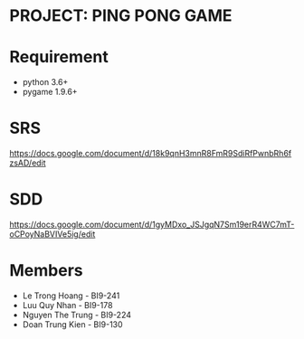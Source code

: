 # PROJECT: PING PONG GAME

# Requirement
- python 3.6+
- pygame 1.9.6+

# SRS
https://docs.google.com/document/d/18k9qnH3mnR8FmR9SdiRfPwnbRh6fzsAD/edit

# SDD
https://docs.google.com/document/d/1gyMDxo_JSJgqN7Sm19erR4WC7mT-oCPoyNaBVIVe5ig/edit

# Members
- Le Trong Hoang - BI9-241
- Luu Quy Nhan - BI9-178
- Nguyen The Trung - BI9-224
- Doan Trung Kien - BI9-130
